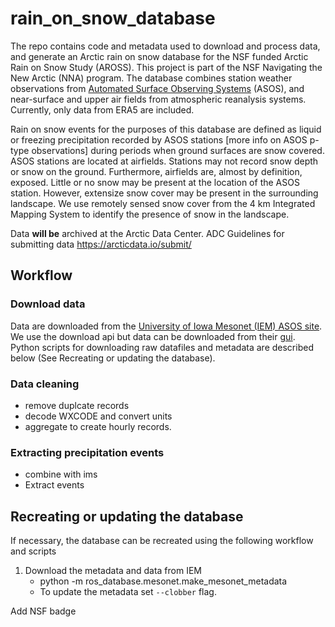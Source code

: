 # rain_on_snow_database

The repo contains code and metadata used to download and process data,
and generate an Arctic rain on snow database for the NSF funded Arctic
Rain on Snow Study (AROSS).  This project is part of the NSF
Navigating the New Arctic (NNA) program.  The database combines
station weather observations from [Automated Surface Observing
Systems](https://www.weather.gov/asos/) (ASOS), and near-surface and
upper air fields from atmospheric reanalysis systems.  Currently, only
data from ERA5 are included.

Rain on snow events for the purposes of this database are defined as
liquid or freezing precipitation recorded by ASOS stations [more info
on ASOS p-type observations] during periods when ground surfaces are
snow covered.  ASOS stations are located at airfields.  Stations may
not record snow depth or snow on the ground.  Furthermore, airfields
are, almost by definition, exposed.  Little or no snow may be present
at the location of the ASOS station.  However, extensize snow cover
may be present in the surrounding landscape.  We use remotely sensed
snow cover from the 4 km Integrated Mapping System to identify the
presence of snow in the landscape.

Data __will be__ archived at the Arctic Data Center.
ADC Guidelines for submitting data
https://arcticdata.io/submit/

## Workflow

### Download data

Data are downloaded from the [University of Iowa Mesonet (IEM) ASOS
site](https://mesonet.agron.iastate.edu/ASOS/).  We use the download
api but data can be downloaded from their
[gui](https://mesonet.agron.iastate.edu/request/download.phtml).
Python scripts for downloading raw datafiles and metadata are
described below (See Recreating or updating the database).

### Data cleaning
- remove duplcate records
- decode WXCODE and convert units
- aggregate to create hourly records.

### Extracting precipitation events
- combine with ims
- Extract events


## Recreating or updating the database

If necessary, the database can be recreated using the following workflow and scripts

1. Download the metadata and data from IEM
   - python -m ros_database.mesonet.make_mesonet_metadata
   - To update the metadata set `--clobber` flag.
   
Add NSF badge
